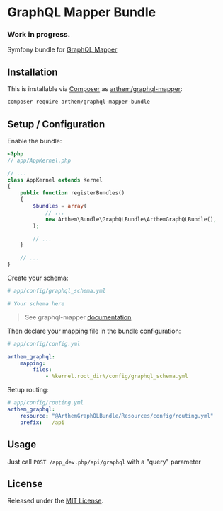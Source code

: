 # GraphQL Mapper Bundle

### Work in progress.

Symfony bundle for [GraphQL Mapper](https://github.com/4rthem/graphql-mapper)

## Installation

This is installable via [Composer](https://getcomposer.org/) as [arthem/graphql-mapper](https://packagist.org/packages/arthem/graphql-mapper):

```bash
composer require arthem/graphql-mapper-bundle
```

## Setup / Configuration

Enable the bundle:

```php
<?php
// app/AppKernel.php

// ...
class AppKernel extends Kernel
{
    public function registerBundles()
    {
        $bundles = array(
            // ...
            new Arthem\Bundle\GraphQLBundle\ArthemGraphQLBundle(),
        );

        // ...
    }

    // ...
}
```

Create your schema:

```yaml
# app/config/graphql_schema.yml

# Your schema here
```

> See graphql-mapper [documentation](https://github.com/4rthem/graphql-mapper)

Then declare your mapping file in the bundle configuration:

```yaml
# app/config/config.yml

arthem_graphql:
    mapping:
        files:
            - %kernel.root_dir%/config/graphql_schema.yml
```

Setup routing:

```yaml
# app/config/routing.yml
arthem_graphql:
    resource: "@ArthemGraphQLBundle/Resources/config/routing.yml"
    prefix:   /api
```

## Usage

Just call `POST /app_dev.php/api/graphql` with a "query" parameter

## License

Released under the [MIT License](LICENSE).
